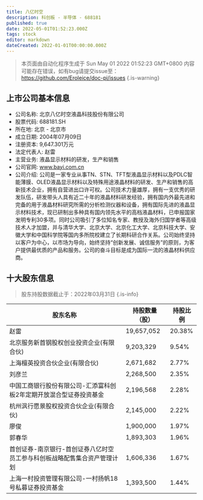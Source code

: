 ```yaml
---
title: 八亿时空
description: 科创板 - 半导体 - 688181
published: true
date: 2022-05-01T01:52:23.000Z
tags: stock
editor: markdown
dateCreated: 2022-01-01T00:00:00.000Z
---
```


> 本页面由自动化程序生成于 Sun May 01 2022 01:52:23 GMT+0800
> 内容可能存在错误，如有bug请提交issue至：https://github.com/Eroleice/doc-pi/issues
{.is-warning}

## 上市公司基本信息
- 公司名称: 北京八亿时空液晶科技股份有限公司
- 股票代码: 688181.SH
- 所在地: 北京 - 北京市
- 成立日期: 2004年07月09日
- 注册资本: 9,647.301万元
- 法定代表人: 赵雷
- 主营业务: 液晶显示材料的研发，生产和销售
- 公司官网: www.bayi.com.cn
- 公司介绍: 公司是一家专业从事TN、STN、TFT型液晶显示材料以及PDLC智能薄膜、OLED液晶显示材料以及特殊用途液晶材料的研发、生产和销售的高新技术企业，拥有自营进出口许可权。公司技术力量雄厚，拥有一支优秀的研发队伍，研发带头人具有近二十年的液晶材料研发经验，拥有国内外最先进和完备的用于液晶材料研究所需的分析检测仪器和设备，拥有国际先进的液晶显示材料技术，现已研制出多种具有国内领先水平的高档液晶材料，已申报国家发明专利30多项。同时公司吸引了多位知名专家、教授及海外归国学者等高级技术人才加盟，并与清华大学、北京大学、北京化工大学、北京科技大学、安徽大学和中国科学院等国内多所院校建立了长期科研合作关系。公司始终坚持以客户为中心，以市场为导向，始终坚持“创新发展、诚信服务”的原则，为客户提供最优质的产品和服务。公司的奋斗目标是成为国际一流的液晶材料供应商。


## 十大股东信息
> 股东持股数据截止于：2022年03月31日
{.is-info}

| 股东名称 | 持股数量（股） | 持股比例 |
| --- | --- | --- |
| 赵雷 | 19,657,052 | 20.38% |
| 北京服务新首钢股权创业投资企业(有限合伙) | 9,203,329 | 9.54% |
| 上海檀英投资合伙企业(有限合伙) | 2,671,682 | 2.77% |
| 刘彦兰 | 2,268,500 | 2.35% |
| 中国工商银行股份有限公司-汇添富科创板2年定期开放混合型证券投资基金 | 2,196,568 | 2.28% |
| 杭州沨行愿景股权投资合伙企业(有限合伙) | 2,145,000 | 2.22% |
| 廖俊 | 1,900,000 | 1.97% |
| 郭春华 | 1,893,303 | 1.96% |
| 首创证券-南京银行-首创证券八亿时空员工参与科创板战略配售集合资产管理计划 | 1,606,336 | 1.67% |
| 上海一村投资管理有限公司-一村扬帆18号私募证券投资基金 | 1,393,500 | 1.44% |




